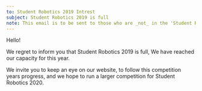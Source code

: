 ```yaml
---
to: Student Robotics 2019 Intrest
subject: Student Robotics 2019 is full
note: This email is to be sent to those who are _not_ in the 'Student Robotics 2019' list.
---
```


Hello!

We regret to inform you that Student Robotics 2019 is full, We have reached our capacity for this year.

We invite you to keep an eye on our website, to follow this competition years progress, and we hope to run a larger competition for Student Robotics 2020.
